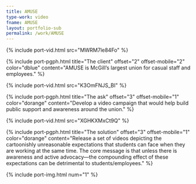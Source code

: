```yaml
---
title: AMUSE
type-work: video
fname: AMUSE
layout: portfolio-sub
permalink: /work/AMUSE
---
```


{% include port-vid.html src="MWRM7le84Fo" %}

{% include port-pgph.html title="The client" offset="2" offset-mobile="2" color="dblue" content="AMUSE is McGill’s largest union for casual staff and employees." %}

{% include port-vid.html src="K3OmFNJS_BI" %}

{% include port-pgph.html title="The ask" offset="3" offset-mobile="1" color="dorange" content="Develop a video campaign that would help build public support and awareness around the union." %}

{% include port-vid.html src="XGHKXMxCt9Q" %}

{% include port-pgph.html title="The solution" offset="3" offset-mobile="1" color="dorange" content="Release a set of videos depicting the cartoonishly unreasonable expectations that students can face when they are working at the same time. The core message is that unless there is awareness and active advocacy—the compounding effect of these expectations can be detrimental to students/employees." %}

{% include port-img.html num="1" %}
